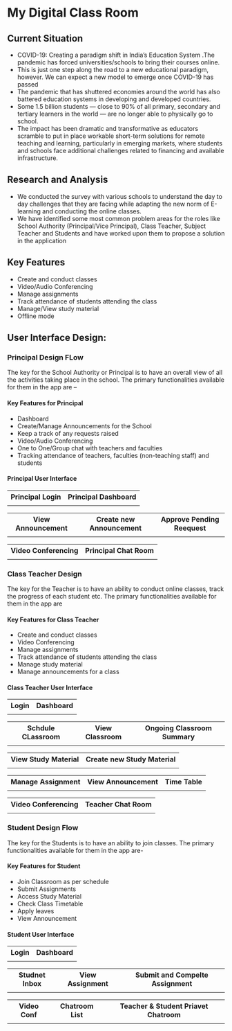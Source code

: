 <h1>My Digital Class Room</h1>

## Current Situation 
- COVID-19: Creating a paradigm shift in India’s Education System .The pandemic has forced universities/schools to bring their courses online.
- This is just one step along the road to a new educational paradigm, however. We can expect a new model to emerge once COVID-19 has passed
- The pandemic that has shuttered economies around the world has also battered education systems in developing and developed countries.
- Some 1.5 billion students — close to 90% of all primary, secondary and tertiary learners in the world — are no longer able to physically go to school.
- The impact has been dramatic and transformative as educators scramble to put in place workable short-term solutions for remote teaching and learning, particularly in emerging markets, where students and schools face additional challenges related to financing and available infrastructure.

##  Research and Analysis
- We conducted the survey with various schools to understand the day to day challenges that they are facing while adapting the new norm of E-learning and conducting the online classes. 
- We have identified some most common problem areas for the roles like School Authority (Principal/Vice Principal), Class Teacher, Subject Teacher and Students and have worked upon them to propose a solution in the application


##  Key Features 

-	Create and conduct classes
-	Video/Audio Conferencing
-	Manage assignments 
-	Track attendance of students attending the class
-	Manage/View study material
- Offline mode 


## User Interface Design:
 ### Principal Design FLow 
 The key for the School Authority or Principal is to have an overall view of all the activities taking place in the school. The primary functionalities available for them in the app are –
####  Key Features for Principal
-	Dashboard 
- Create/Manage Announcements for the School
-	Keep a track of any requests raised
- Video/Audio Conferencing
-	One to One/Group chat with teachers and faculties
-	Tracking attendance of teachers, faculties (non-teaching staff) and students

 #### Principal User Interface


 <table>
 <th>Principal Login</th>
  <th>Principal Dashboard</th>
 <tr>
   <td>
    <img src="./images/Login_Page_-_Principal.png" alt="">   
   </td>
  <td>
   <img src="./images/Dashboard_-_Principal.png" alt="">     
   </td>
</tr>
</table>

 <table>
 <th>View Announcement</th>
 <th>Create new Announcement</th>
  <th>Approve Pending Reequest</th>

 <tr>
   <td>
  <img src="./images/View_Announcements_-_Principal.png" alt="">     
   
   </td>
  <td>
   <img src="./images/Create_Announcement_-_Teacher.png" alt="">     
   
   </td>
     <td>
   <img src="./images/Approve_leaves_-_Teacher.png" alt=""> 
   </td>
</tr>
</table>

 <table>
 <th>Video Conferencing</th>
 <th>Principal Chat Room</th>
 <tr>
   <td>
  <img src="./images/Video_conf.png" alt="">
  </td>
 <td>
  <img src="./images/Chat_Room_-_Principal.png" alt="">
  </td>
</tr>
</table>

 ### Class Teacher Design 
The key for the Teacher is to have an ability to conduct online classes, track the progress of each student etc. The primary functionalities available for them in the app are 

####  Key Features for Class Teacher

-	Create and conduct classes
-	Video Conferencing
-	Manage assignments 
-	Track attendance of students attending the class
-	Manage study material
-	Manage announcements for a class

 #### Class Teacher User Interface

<table>
 <th>Login</th>
 <th>Dashboard</th>
 <tr>
   <td>
    <img src="./images/Login_Page_-_Teacher.png" alt="">
  </td>
 <td>
    <img src="./images/Dashboard_-_Teacher.png" alt="">
  </td>
</tr>
</table>
<table>
  <th>Schdule CLassroom</th>
 <th>View Classroom</th>
  <th>Ongoing Classroom Summary</th>

 <tr>
 <td>
  <img src="./images/Schedule_Classroom_-_Teacher.png" alt="">
  </td>
   <td>
  <img src="./images/XX_-_Student_Landing_Page.png" alt="">
  </td>
  <td>
  <img src="./images/Class_Summary_-_Teacher.png" alt="">
  </td>
 
 
</tr>
</table>

<table>
 <th>View Study Material</th>
 <th>Create new Study Material</th>
 <tr>
   <td>
  <img src="./images/Study_material_-_Manage_-_Teacher.png" alt="">
  </td>
 <td>
  <img src="./images/create_study.png" alt="">
  </td>
 
</tr>
</table>

<table>
 <th>Manage Assignment</th>
 <th>View Announcement</th>
 <th>Time Table</th>
 <tr>
   <td>
  <img src="./images/create_Ass.png" alt="">   
  </td>
 <td>
  <img src="./images/View_Announcements_-_Teacher.png" alt="">  
  </td>
 <td>
  <img src="./images/View_Timetable_-_Teacher.png" alt="">
  </td>
</tr>
</table>

 <table>
 <th>Video Conferencing</th>
 <th>Teacher Chat Room</th>
 <tr>
   <td>
  <img src="./images/Video_conf.png" alt="">
  </td>
 <td>
  <img src="./images/XX_-_Public_Chat_-_Teacher.png" alt="">  
  </td>
</tr>
</table>

 ### Student Design Flow
The key for the Students is to have an ability to join classes. The primary functionalities available for them in the app are-
####  Key Features for Student

-	Join Classroom as per schedule
-	Submit Assignments
- Access Study Material
-	Check Class Timetable
-	Apply leaves
-	View Announcement

 #### Student User Interface

<table>
 <th>Login</th>
 <th>Dashboard</th>
 <tr>
   <td>
  <img src="./images/Login_Page_-_Student.png" alt="">
  </td>
 <td>
  <img src="./images/Dashboard_-_Student.png" alt="">
  </td>
</tr>
</table>
 

<table>
 <th>Studnet Inbox</th>
 <th>View Assignment</th>
 <th>Submit and Compelte Assignment</th>
 <tr>
   <td>
  <img src="./images/Studnet_inbox.png" alt="">
  </td>
 <td>
  <img src="./images/Assignments_-_View_-_Student.png" alt="">
  </td>
   <td>
  <img src="./images/Assignments_-_Submit_-_Student.png" alt="">
  </td>
</tr>
</table>


<table>
 <th>Video Conf</th>
 <th>Chatroom List</th>
 <th>Teacher & Student Priavet Chatroom</th>
 <tr>
   <td>
  <img src="./images/Video_conf.png" alt="">
  </td>
<td>
  <img src="./images/Student_List_-_Teacher.png" alt="">
  </td>
   <td>
  <img src="./images/Chat_Room_-_Student.png" alt="">
  </td>
</tr>
</table>

